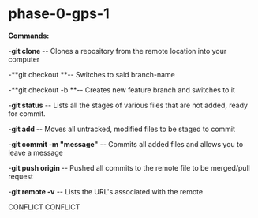 # phase-0-gps-1

**Commands:**

-**git clone <URL>** -- Clones a repository from the remote location into your computer

-**git checkout <branch-name> **-- Switches to said branch-name

-**git checkout -b <branch-name> **-- Creates new feature branch and switches to it

-**git status** -- Lists all the stages of various files that are not added, ready for commit.

-**git add <file-name>** -- Moves all untracked, modified files to be staged to commit

-**git commit -m "message"** -- Commits all added files and allows you to leave a message

-**git push origin <branch-name>** -- Pushed all commits to the remote file to be merged/pull request

-**git remote -v** -- Lists the URL's associated with the remote


CONFLICT CONFLICT
